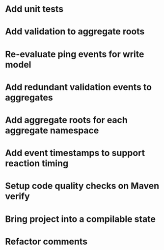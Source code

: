 # Add unit tests

# Add validation to aggregate roots

# Re-evaluate ping events for write model

# Add redundant validation events to aggregates

# Add aggregate roots for each aggregate namespace

# Add event timestamps to support reaction timing

# Setup code quality checks on Maven verify

# Bring project into a compilable state

# Refactor comments
